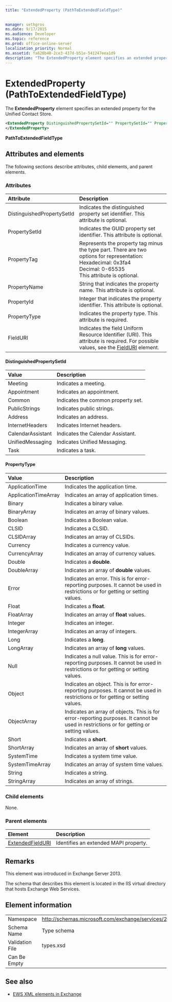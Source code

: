 ```yaml
---
title: "ExtendedProperty (PathToExtendedFieldType)"
 
 
manager: sethgros
ms.date: 9/17/2015
ms.audience: Developer
ms.topic: reference
ms.prod: office-online-server
localization_priority: Normal
ms.assetid: fa620b48-2ce3-437d-b51e-541247eea1d9
description: "The ExtendedProperty element specifies an extended property for the Unified Contact Store."
---
```


# ExtendedProperty (PathToExtendedFieldType)

The **ExtendedProperty** element specifies an extended property for the Unified Contact Store. 
  
```xml
<ExtendedProperty DistinguishedPropertySetId="" PropertySetId="" PropertyTag="" PropertyName="" PropertyId="" PropertyType="" FieldURI="">
</ExtendedProperty>
```

 **PathToExtendedFieldType**
## Attributes and elements

The following sections describe attributes, child elements, and parent elements.
  
### Attributes

|**Attribute**|**Description**|
|:-----|:-----|
|DistinguishedPropertySetId  <br/> |Indicates the distinguished property set identifier. This attribute is optional.  <br/> |
|PropertySetId  <br/> |Indicates the GUID property set identifier. This attribute is optional.  <br/> |
|PropertyTag  <br/> | Represents the property tag minus the type part. There are two options for representation:  <br/>  Hexadecimal: 0x3fa4  <br/>  Decimal: 0-65535  <br/>  This attribute is optional.  <br/> |
|PropertyName  <br/> |String that indicates the property name. This attribute is optional.  <br/> |
|PropertyId  <br/> |Integer that indicates the property identifier. This attribute is optional.  <br/> |
|PropertyType  <br/> |Indicates the property type. This attribute is required.  <br/> |
|FieldURI  <br/> |Indicates the field Uniform Resource Identifier (URI). This attribute is required. For possible values, see the [FieldURI](fielduri.md) element.  <br/> |
   
#### DistinguishedPropertySetId

|**Value**|**Description**|
|:-----|:-----|
|Meeting  <br/> |Indicates a meeting.  <br/> |
|Appointment  <br/> |Indicates an appointment.  <br/> |
|Common  <br/> |Indicates the common property set.  <br/> |
|PublicStrings  <br/> |Indicates public strings.  <br/> |
|Address  <br/> |Indicates an address.  <br/> |
|InternetHeaders  <br/> |Indicates Internet headers.  <br/> |
|CalendarAssistant  <br/> |Indicates the Calendar Assistant.  <br/> |
|UnifiedMessaging  <br/> |Indicates Unified Messaging.  <br/> |
|Task  <br/> |Indicates a task.  <br/> |
   
#### PropertyType

|**Value**|**Description**|
|:-----|:-----|
|ApplicationTime  <br/> |Indicates the application time.  <br/> |
|ApplicationTimeArray  <br/> |Indicates an array of application times.  <br/> |
|Binary  <br/> |Indicates a binary value.  <br/> |
|BinaryArray  <br/> |Indicates an array of binary values.  <br/> |
|Boolean  <br/> |Indicates a Boolean value.  <br/> |
|CLSID  <br/> |Indicates a CLSID.  <br/> |
|CLSIDArray  <br/> |Indicates an array of CLSIDs.  <br/> |
|Currency  <br/> |Indicates a currency value.  <br/> |
|CurrencyArray  <br/> |Indicates an array of currency values.  <br/> |
|Double  <br/> |Indicates a **double**.  <br/> |
|DoubleArray  <br/> |Indicates an array of **double** values.  <br/> |
|Error  <br/> |Indicates an error. This is for error-reporting purposes. It cannot be used in restrictions or for getting or setting values.  <br/> |
|Float  <br/> |Indicates a **float**.  <br/> |
|FloatArray  <br/> |Indicates an array of **float** values.  <br/> |
|Integer  <br/> |Indicates an integer.  <br/> |
|IntegerArray  <br/> |Indicates an array of integers.  <br/> |
|Long  <br/> |Indicates a **long**.  <br/> |
|LongArray  <br/> |Indicates an array of **long** values.  <br/> |
|Null  <br/> |Indicates a null value. This is for error-reporting purposes. It cannot be used in restrictions or for getting or setting values.  <br/> |
|Object  <br/> |Indicates an object. This is for error-reporting purposes. It cannot be used in restrictions or for getting or setting values.  <br/> |
|ObjectArray  <br/> |Indicates an array of objects. This is for error-reporting purposes. It cannot be used in restrictions or for getting or setting values.  <br/> |
|Short  <br/> |Indicates a **short**.  <br/> |
|ShortArray  <br/> |Indicates an array of **short** values.  <br/> |
|SystemTime  <br/> |Indicates a system time value.  <br/> |
|SystemTimeArray  <br/> |Indicates an array of system time values.  <br/> |
|String  <br/> |Indicates a string.  <br/> |
|StringArray  <br/> |Indicates an array of strings.  <br/> |
   
### Child elements

None.
  
### Parent elements

|**Element**|**Description**|
|:-----|:-----|
|[ExtendedFieldURI](extendedfielduri.md) <br/> |Identifies an extended MAPI property.  <br/> |
   
## Remarks

This element was introduced in Exchange Server 2013.
  
The schema that describes this element is located in the IIS virtual directory that hosts Exchange Web Services.
  
## Element information

|||
|:-----|:-----|
|Namespace  <br/> |http://schemas.microsoft.com/exchange/services/2006/types  <br/> |
|Schema Name  <br/> |Type schema  <br/> |
|Validation File  <br/> |types.xsd  <br/> |
|Can Be Empty  <br/> ||
   
## See also



- [EWS XML elements in Exchange](ews-xml-elements-in-exchange.md)

